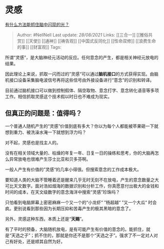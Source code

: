 # 灵感
[有什么方法能抓住脑中闪现的光？](https://www.zhihu.com/question/404227657/answer/1359822328)

> Author: #NellNell 
Last update: *28/08/2021* 
Links: [[三合一]] [[雅俗共赏]] [[天使]] [[通神]] [[祷告观]] [[中国式反同化]] [[性命双修]] [[浪费生命的事]] [[财富观]] 
Tags:   


  

所谓“灵感”，是大脑神经元活动的反应。任何意念的产生，都是相关神经元放电的结果。

因此理论上来说，抓取一闪而过的”灵感“可以通过**脑机接口**的方式获得实现。由脑机接口设备采集脑电波信号再将这些信号由外接设备进行“意念”的识别和转译。

目前通过脑机接口可以做到控制假体、隔空取物、意念打字、意念转化语音等多项工作。相信抓取灵感这个技术假以时日也不难成为现实。

## 但真正的问题是：**值得吗**？

一个普通人随机产生的“灵感”价值到底有多大？你以为每个人都能被苹果砸一下就想到重力、被洗澡水淹一下就想到浮力吗？

对不起，灵感也是找主人的。

没有在相关领域大量的、枯燥的年复一年、日复一日的操练和思考，你的大脑再怎么异常放电也很难产生莎士比亚和贝多芬啊。

一般人产生有价值的”灵感“的几率小得很。但搜索意念的工作成本极大。

要知道人类的大脑不管睡着还是醒来几乎无时无刻不在放电，产生的意念数量之大可比天文数字。面对浩如烟海的数据识别和分析工作，你真愿意付出极大的金钱和时间的成本，在天文级数字的意念海洋中搜索“灵感”珍珠吗？

只怕看到电脑屏幕上密密麻麻一个又一个的“小龙虾“ ”杨超越“ ”又一个大瓜“ 时会疯。更别说看到那些因为长期压抑和苦毒产生的极其黑暗的意念了。

另外，灵感这种东西，本质上还是“**天赐**”。

有了平时的预备，大脑随机放电，是有可能产生有价值的意念的。能抓住，就是“天选之子”；抓不住的，那就是你还不是那个“天选之子”。强求了不一定对人对己有好处，还是顺其自然为好。